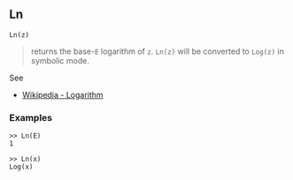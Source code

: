 ## Ln

```
Ln(z)
```

> returns the base-`E` logarithm of `z`. `Ln(z)` will be converted to `Log(z)` in symbolic mode.

See
* [Wikipedia - Logarithm](https://en.wikipedia.org/wiki/Logarithm)

### Examples

```
>> Ln(E)  
1

>> Ln(x)    
Log(x) 
```
